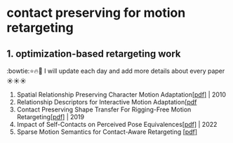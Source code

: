# contact preserving for motion retargeting
## 1. optimization-based retargeting work
:bowtie::star::fire::muscle: I will update each day and add more details about every paper :sunny::sunny::sunny:
1. Spatial Relationship Preserving Character Motion Adaptation[[pdf]](https://homepages.inf.ed.ac.uk/tkomura/research_dir/SIGGRAPH10_preprint.pdf) | 2010
2. Relationship Descriptors for Interactive Motion Adaptation[[pdf](https://homepages.inf.ed.ac.uk/tkomura/rami_SCA2013.pdf)
3. Contact Preserving Shape Transfer For Rigging-Free Motion Retargeting[[pdf]](https://hal.science/hal-02613783/file/ContactPreservingShapeTransfer_hal%20(1).pdf) | 2019
4. Impact of Self-Contacts on Perceived Pose Equivalences[[pdf]](https://inria.hal.science/hal-03817534/file/MIG_2022_Jean_Basset.pdf) | 2022
5. Sparse Motion Semantics for Contact-Aware Retargeting [[pdf]](https://project.inria.fr/mig2023/files/2023/11/poster_11.pdf)
